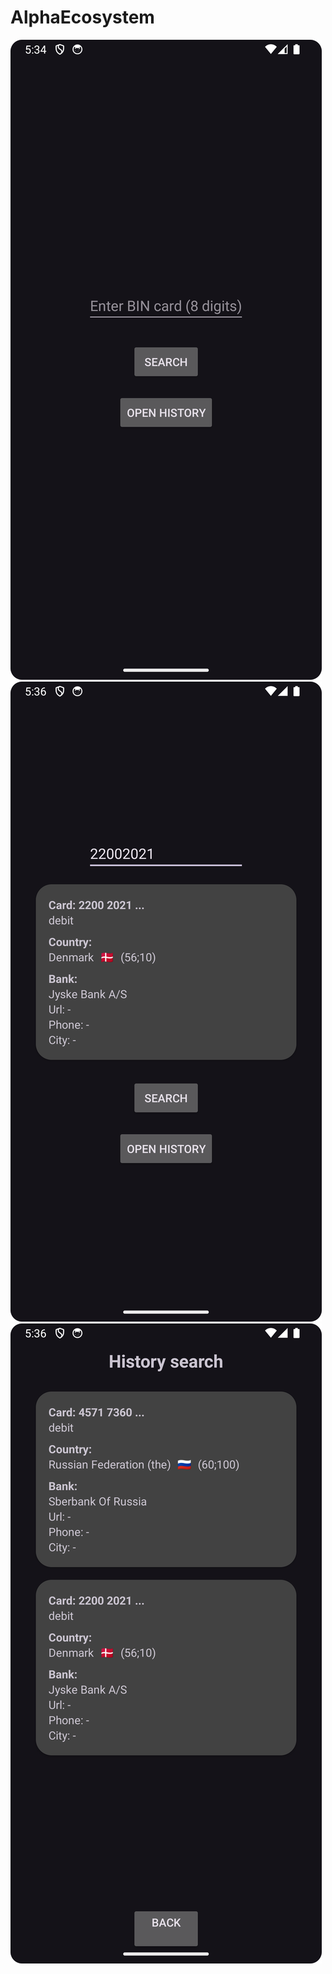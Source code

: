 # AlphaEcosystem
![Screenshot_20250114_173533.png](Screenshot_20250114_173533.png)
![Screenshot_20250114_173637.png](Screenshot_20250114_173637.png)
![Screenshot_20250114_173651.png](Screenshot_20250114_173651.png)
